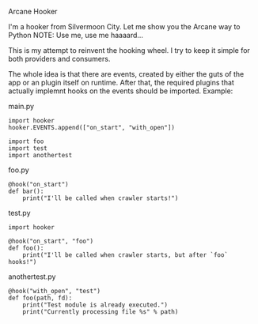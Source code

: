 Arcane Hooker

I'm a hooker from Silvermoon City. Let me show you the Arcane way to Python
NOTE: Use me, use me haaaard...

This is my attempt to reinvent the hooking wheel.
I try to keep it simple for both providers and consumers.

The whole idea is that there are events, created by either the guts of the app
or an plugin itself on runtime.
After that, the required plugins that actually implemnt hooks on the events
should be imported. Example:

main.py
```
import hooker
hooker.EVENTS.append(["on_start", "with_open"])

import foo
import test
import anothertest
```

foo.py
```
@hook("on_start")
def bar():
	print("I'll be called when crawler starts!")
```

test.py
```
import hooker

@hook("on_start", "foo")
def foo():
	print("I'll be called when crawler starts, but after `foo` hooks!")
```

anothertest.py
```
@hook("with_open", "test")
def foo(path, fd):
	print("Test module is already executed.")
	print("Currently processing file %s" % path)
```
